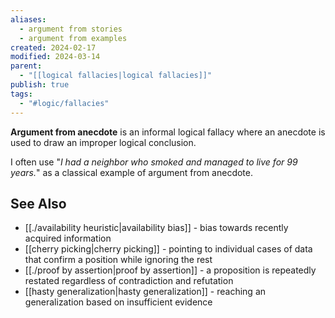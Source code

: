 ```yaml
---
aliases:
  - argument from stories
  - argument from examples
created: 2024-02-17
modified: 2024-03-14
parent:
  - "[[logical fallacies|logical fallacies]]"
publish: true
tags:
  - "#logic/fallacies"
---
```

**Argument from anecdote** is an informal logical fallacy where an anecdote is used to draw an improper logical conclusion.

I often use "*I had a neighbor who smoked and managed to live for 99 years.*" as a classical example of argument from anecdote.

## See Also
- [[./availability heuristic|availability bias]] - bias towards recently acquired information
- [[cherry picking|cherry picking]] - pointing to individual cases of data that confirm a position while ignoring the rest
- [[./proof by assertion|proof by assertion]] - a proposition is repeatedly restated regardless of contradiction and refutation
- [[hasty generalization|hasty generalization]] - reaching an generalization based on insufficient evidence